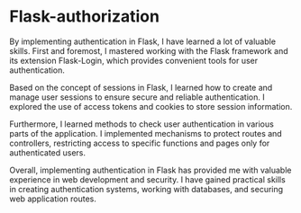 # Flask-authorization
By implementing authentication in Flask, I have learned a lot of valuable skills. First and foremost, I mastered working with the Flask framework and its extension Flask-Login, which provides convenient tools for user authentication.

Based on the concept of sessions in Flask, I learned how to create and manage user sessions to ensure secure and reliable authentication. I explored the use of access tokens and cookies to store session information.

Furthermore, I learned methods to check user authentication in various parts of the application. I implemented mechanisms to protect routes and controllers, restricting access to specific functions and pages only for authenticated users.

Overall, implementing authentication in Flask has provided me with valuable experience in web development and security. I have gained practical skills in creating authentication systems, working with databases, and securing web application routes.
